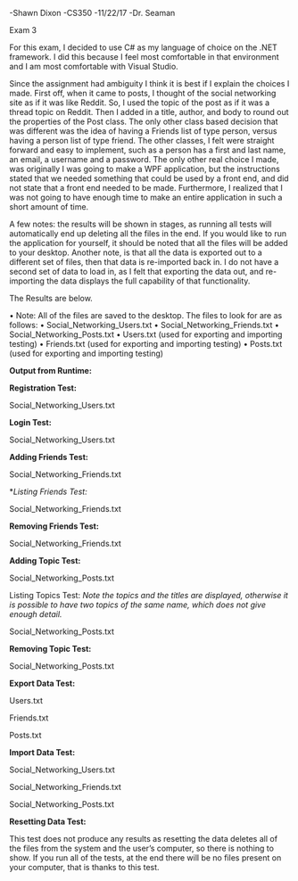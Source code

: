 -Shawn Dixon
-CS350
-11/22/17
-Dr. Seaman

Exam 3

For this exam, I decided to use C# as my language of choice on the .NET framework. I did this because I feel most comfortable in that environment and I am most comfortable with Visual Studio. 

Since the assignment had ambiguity I think it is best if I explain the choices I made. First off, when it came to posts, I thought of the social networking site as if it was like Reddit. So, I used the topic of the post as if it was a thread topic on Reddit. Then I added in a title, author, and body to round out the properties of the Post class. The only other class based decision that was different was the idea of having a Friends list of type person, versus having a person list of type friend. The other classes, I felt were straight forward and easy to implement, such as a person has a first and last name, an email, a username and a password.
The only other real choice I made, was originally I was going to make a WPF application, but the instructions stated that we needed something that could be used by a front end, and did not state that a front end needed to be made. Furthermore, I realized that I was not going to have enough time to make an entire application in such a short amount of time.

A few notes: the results will be shown in stages, as running all tests will automatically end up deleting all the files in the end. If you would like to run the application for yourself, it should be noted that all the files will be added to your desktop. Another note, is that all the data is exported out to a different set of files, then that data is re-imported back in. I do not have a second set of data to load in, as I felt that exporting the data out, and re-importing the data displays the full capability of that functionality.

The Results are below. 

•	Note: All of the files are saved to the desktop. The files to look for are as follows:
•	Social_Networking_Users.txt
•	Social_Networking_Friends.txt
•	Social_Networking_Posts.txt
•	Users.txt (used for exporting and importing testing)
•	Friends.txt (used for exporting and importing testing)
•	Posts.txt (used for exporting and importing testing)

**Output from Runtime:**
 
  

**Registration Test:**

 

Social_Networking_Users.txt 

**Login Test:**

 

Social_Networking_Users.txt
 

**Adding Friends Test:**

 

Social_Networking_Friends.txt
 

**Listing Friends Test:*
 

Social_Networking_Friends.txt
 

**Removing Friends Test:**

 

Social_Networking_Friends.txt
 
**Adding Topic Test:**
 

Social_Networking_Posts.txt
 

Listing Topics Test:
*Note the topics and the titles are displayed, otherwise it is possible to have two topics of the same name, which does not give enough detail.*

 

Social_Networking_Posts.txt
 

**Removing Topic Test:**
 

Social_Networking_Posts.txt
 

**Export Data Test:**

 

Users.txt
 

Friends.txt
 

Posts.txt
 

**Import Data Test:**

 

Social_Networking_Users.txt
 
Social_Networking_Friends.txt
 
Social_Networking_Posts.txt
 

**Resetting Data Test:**

 This test does not produce any results as resetting the data deletes all of the files from the system and the user’s computer, so there is nothing to show. If you run all of the tests, at the end there will be no files present on your computer, that is thanks to this test.

